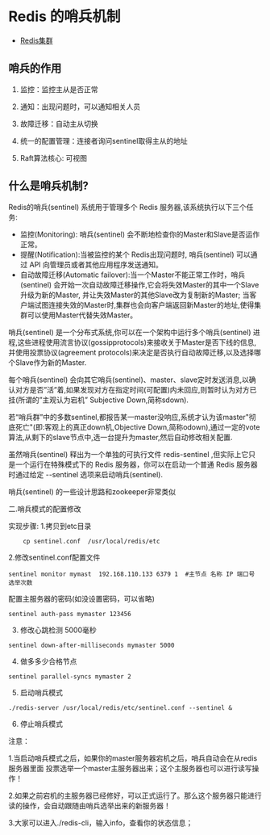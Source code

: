 # Redis 的哨兵机制 

- [Redis集群](Redis-Cluster.md)

## 哨兵的作用

1. 监控：监控主从是否正常

2. 通知：出现问题时，可以通知相关人员

3. 故障迁移：自动主从切换

4. 统一的配置管理：连接者询问sentinel取得主从的地址 

5. Raft算法核心: 可视图


## 什么是哨兵机制?

Redis的哨兵(sentinel) 系统用于管理多个 Redis 服务器,该系统执行以下三个任务:
- 监控(Monitoring): 哨兵(sentinel) 会不断地检查你的Master和Slave是否运作正常。
- 提醒(Notification):当被监控的某个 Redis出现问题时, 哨兵(sentinel) 可以通过 API 向管理员或者其他应用程序发送通知。
- 自动故障迁移(Automatic failover):当一个Master不能正常工作时，哨兵(sentinel) 会开始一次自动故障迁移操作,它会将失效Master的其中一个Slave升级为新的Master, 并让失效Master的其他Slave改为复制新的Master; 当客户端试图连接失效的Master时,集群也会向客户端返回新Master的地址,使得集群可以使用Master代替失效Master。

哨兵(sentinel) 是一个分布式系统,你可以在一个架构中运行多个哨兵(sentinel) 进程,这些进程使用流言协议(gossipprotocols)来接收关于Master是否下线的信息,并使用投票协议(agreement protocols)来决定是否执行自动故障迁移,以及选择哪个Slave作为新的Master.

每个哨兵(sentinel) 会向其它哨兵(sentinel)、master、slave定时发送消息,以确认对方是否”活”着,如果发现对方在指定时间(可配置)内未回应,则暂时认为对方已挂(所谓的”主观认为宕机” Subjective Down,简称sdown).

若“哨兵群”中的多数sentinel,都报告某一master没响应,系统才认为该master"彻底死亡"(即:客观上的真正down机,Objective Down,简称odown),通过一定的vote算法,从剩下的slave节点中,选一台提升为master,然后自动修改相关配置.

虽然哨兵(sentinel) 释出为一个单独的可执行文件 redis-sentinel ,但实际上它只是一个运行在特殊模式下的 Redis 服务器，你可以在启动一个普通 Redis 服务器时通过给定 --sentinel 选项来启动哨兵(sentinel).

哨兵(sentinel) 的一些设计思路和zookeeper非常类似



二.哨兵模式的配置修改

实现步骤:
1.拷贝到etc目录
```text
    cp sentinel.conf  /usr/local/redis/etc
```

2.修改sentinel.conf配置文件
```text
sentinel monitor mymast  192.168.110.133 6379 1  #主节点 名称 IP 端口号 选举次数
```

配置主服务器的密码(如没设置密码，可以省略) 
```text
sentinel auth-pass mymaster 123456
``` 
  
3. 修改心跳检测 5000毫秒
```text
sentinel down-after-milliseconds mymaster 5000
```

4. 做多多少合格节点
```text
sentinel parallel-syncs mymaster 2
```

5. 启动哨兵模式
```text
./redis-server /usr/local/redis/etc/sentinel.conf --sentinel &
```

6. 停止哨兵模式

注意：

1.当启动哨兵模式之后，如果你的master服务器宕机之后，哨兵自动会在从redis服务器里面 投票选举一个master主服务器出来；这个主服务器也可以进行读写操作！

2.如果之前宕机的主服务器已经修好，可以正式运行了。那么这个服务器只能进行读的操作，会自动跟随由哨兵选举出来的新服务器！

3.大家可以进入./redis-cli，输入info，查看你的状态信息；